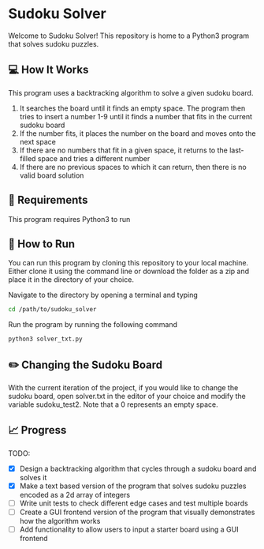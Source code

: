 # Sudoku Solver

Welcome to Sudoku Solver! This repository is home to a Python3 program that solves sudoku puzzles.

## 💻 How It Works

This program uses a backtracking algorithm to solve a given sudoku board.

1. It searches the board until it finds an empty space. The program then tries to insert a number 1-9 until it finds a number that fits in the current sudoku board
2. If the number fits, it places the number on the board and moves onto the next space
3. If there are no numbers that fit in a given space, it returns to the last-filled space and tries a different number
4. If there are no previous spaces to which it can return, then there is no valid board solution

## 🔧 Requirements

This program requires Python3 to run

## 💾 How to Run

You can run this program by cloning this repository to your local machine. Either clone it using the command line or download the folder as a zip and place it in the directory of your choice.

Navigate to the directory by opening a terminal and typing

```bash
cd /path/to/sudoku_solver
```

Run the program by running the following command

```bash
python3 solver_txt.py
```

## ✏️ Changing the Sudoku Board

With the current iteration of the project, if you would like to change the sudoku board, open solver.txt in the editor of your choice and modify the variable sudoku_test2. Note that a 0 represents an empty space.

## 📈 Progress

TODO:

- [x] Design a backtracking algorithm that cycles through a sudoku board and solves it
- [x] Make a text based version of the program that solves sudoku puzzles encoded as a 2d array of integers
- [ ] Write unit tests to check different edge cases and test multiple boards
- [ ] Create a GUI frontend version of the program that visually demonstrates how the algorithm works
- [ ] Add functionality to allow users to input a starter board using a GUI frontend
